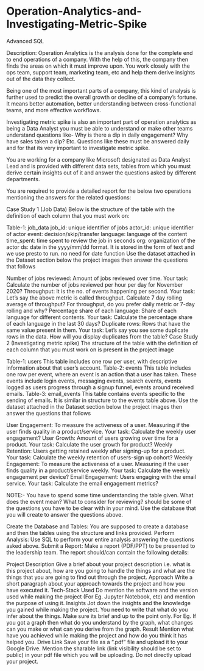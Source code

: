 # Operation-Analytics-and-Investigating-Metric-Spike
Advanced SQL

Description:
Operation Analytics is the analysis done for the complete end to end operations of a company. With the help of this, the company then finds the areas on which it must improve upon. You work closely with the ops team, support team, marketing team, etc and help them derive insights out of the data they collect.

Being one of the most important parts of a company, this kind of analysis is further used to predict the overall growth or decline of a company’s fortune. It means better automation, better understanding between cross-functional teams, and more effective workflows.

Investigating metric spike is also an important part of operation analytics as being a Data Analyst you must be able to understand or make other teams understand questions like- Why is there a dip in daily engagement? Why have sales taken a dip? Etc. Questions like these must be answered daily and for that its very important to investigate metric spike.

You are working for a company like Microsoft designated as Data Analyst Lead and is provided with different data sets, tables from which you must derive certain insights out of it and answer the questions asked by different departments.

You are required to provide a detailed report for the below two operations mentioning the answers for the related questions:

Case Study 1 (Job Data)
Below is the structure of the table with the definition of each column that you must work on:

Table-1: job_data
job_id: unique identifier of jobs
actor_id: unique identifier of actor
event: decision/skip/transfer
language: language of the content
time_spent: time spent to review the job in seconds
org: organization of the actor
ds: date in the yyyy/mm/dd format. It is stored in the form of text and we use presto to run. no need for date function
Use the dataset attached in the Dataset section below the project images then answer the questions that follows

Number of jobs reviewed: Amount of jobs reviewed over time.
Your task: Calculate the number of jobs reviewed per hour per day for November 2020?
Throughput: It is the no. of events happening per second.
Your task: Let’s say the above metric is called throughput. Calculate 7 day rolling average of throughput? For throughput, do you prefer daily metric or 7-day rolling and why?
Percentage share of each language: Share of each language for different contents.
Your task: Calculate the percentage share of each language in the last 30 days?
Duplicate rows: Rows that have the same value present in them.
Your task: Let’s say you see some duplicate rows in the data. How will you display duplicates from the table?
Case Study 2 (Investigating metric spike)
The structure of the table with the definition of each column that you must work on is present in the project image

Table-1: users
This table includes one row per user, with descriptive information about that user’s account.
Table-2: events
This table includes one row per event, where an event is an action that a user has taken. These events include login events, messaging events, search events, events logged as users progress through a signup funnel, events around received emails.
Table-3: email_events
This table contains events specific to the sending of emails. It is similar in structure to the events table above.
Use the dataset attached in the Dataset section below the project images then answer the questions that follows

User Engagement: To measure the activeness of a user. Measuring if the user finds quality in a product/service.
Your task: Calculate the weekly user engagement?
User Growth: Amount of users growing over time for a product.
Your task: Calculate the user growth for product?
Weekly Retention: Users getting retained weekly after signing-up for a product.
Your task: Calculate the weekly retention of users-sign up cohort?
Weekly Engagement: To measure the activeness of a user. Measuring if the user finds quality in a product/service weekly.
Your task: Calculate the weekly engagement per device?
Email Engagement: Users engaging with the email service.
Your task: Calculate the email engagement metrics?

NOTE:- You have to spend some time understanding the table given. What does the event mean? What to consider for reviewing? should be some of the questions you have to be clear with in your mind. Use the database that you will create to answer the questions above.

Create the Database and Tables: You are supposed to create a database and then the tables using the structure and links provided.
Perform Analysis: Use SQL to perform your entire analysis answering the questions asked above.
Submit a Report: Make a report (PDF/PPT) to be presented to the leadership team. The report should/can contain the following details:

Project Description
Give a brief about your project description i.e. what is this project about, how are you going to handle the things and what are the things that you are going to find out through the project.
Approach
Write a short paragraph about your approach towards the project and how you have executed it.
Tech-Stack Used
Do mention the software and the version used while making the project (For Eg. Jupyter Notebook, etc) and mention the purpose of using it.
Insights
Jot down the insights and the knowledge you gained while making the project. You need to write that what do you infer about the things. Make sure its brief and up to the point only. For Eg. If you got a graph then what do you understand by the graph, what changes can you make or what can you derive from the graph.
Result
Mention what have you achieved while making the project and how do you think it has helped you.
Drive Link
Save your file as a “.pdf” file and upload it to your Google Drive. Mention the sharable link (link visibility should be set to public) in your pdf file which you will be uploading. Do not directly upload your project.
